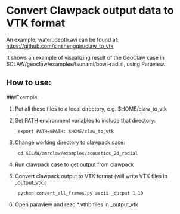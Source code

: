# Convert Clawpack output data to VTK format

An example, water\_depth.avi can be found at:
https://github.com/xinshengqin/claw_to_vtk

It shows an example of visualizing result of
the GeoClaw case in $CLAW/geoclaw/examples/tsunami/bowl-radial, using Paraview.

## How to use:

###Example:

1. Put all these files to a local directory, e.g. $HOME/claw\_to\_vtk

2. Set PATH environment variables to include that directory:

        export PATH=$PATH: $HOME/claw_to_vtk

3. Change working directory to clawpack case:

        cd $CLAW/amrclaw/examples/acoustics_2d_radial

4. Run clawpack case to get output from clawpack

5. Convert clawpack output to VTK format (will write VTK files in \_output\_vtk):

        python convert_all_frames.py ascii _output 1 10 


6. Open paraview and read *.vthb files in \_output\_vtk



    
